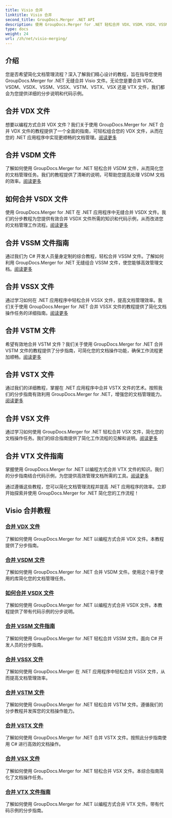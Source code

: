 ```yaml
---
title: Visio 合并
linktitle: Visio 合并
second_title: GroupDocs.Merger .NET API
description: 使用 GroupDocs.Merger for .NET 轻松合并 VDX、VSDM、VSDX、VSSM、VSSX、VSTM、VSTX、VSX、VTX 文件。无缝文档合并的分步教程。
type: docs
weight: 24
url: /zh/net/visio-merging/
---
```


## 介绍

您是否希望简化文档管理流程？深入了解我们精心设计的教程，旨在指导您使用 GroupDocs.Merger for .NET 无缝合并 Visio 文件。无论您是要合并 VDX、VSDM、VSDX、VSSM、VSSX、VSTM、VSTX、VSX 还是 VTX 文件，我们都会为您提供详细的分步说明和代码示例。

## 合并 VDX 文件

想要以编程方式合并 VDX 文件？我们关于使用 GroupDocs.Merger for .NET 合并 VDX 文件的教程提供了一个全面的指南，可轻松组合您的 VDX 文件，从而在您的 .NET 应用程序中实现更顺畅的文档管理。[阅读更多](./merge-vdx-files/)

## 合并 VSDM 文件

了解如何使用 GroupDocs.Merger for .NET 轻松合并 VSDM 文件，从而简化您的文档管理任务。我们的教程提供了清晰的说明，可帮助您提高处理 VSDM 文档的效率。[阅读更多](./merging-vsdm-files/)

## 如何合并 VSDX 文件

使用 GroupDocs.Merger for .NET 在 .NET 应用程序中无缝合并 VSDX 文件。我们的分步教程为您提供有效合并 VSDX 文件所需的知识和代码示例，从而改进您的文档管理工作流程。[阅读更多](./how-to-merge-vsdx-files/)

## 合并 VSSM 文件指南

通过我们为 C# 开发人员量身定制的综合教程，轻松合并 VSSM 文件。了解如何利用 GroupDocs.Merger for .NET 无缝组合 VSSM 文件，使您能够高效管理文档。[阅读更多](./guide-merging-vssm-files/)

## 合并 VSSX 文件

通过学习如何在 .NET 应用程序中轻松合并 VSSX 文件，提高文档管理效率。我们关于使用 GroupDocs.Merger for .NET 合并 VSSX 文件的教程提供了简化文档操作任务的详细指南。[阅读更多](./merging-vssx-files/)

## 合并 VSTM 文件

希望有效地合并 VSTM 文件？我们关于使用 GroupDocs.Merger for .NET 合并 VSTM 文件的教程提供了分步指南，可简化您的文档操作功能，确保工作流程更加顺畅。[阅读更多](./merge-vstm-files/)

## 合并 VSTX 文件

通过我们的详细教程，掌握在 .NET 应用程序中合并 VSTX 文件的艺术。按照我们的分步指南有效利用 GroupDocs.Merger for .NET，增强您的文档管理能力。[阅读更多](./merging-vstx-files/)

## 合并 VSX 文件

通过学习如何使用 GroupDocs.Merger for .NET 轻松合并 VSX 文件，简化您的文档操作任务。我们的综合指南提供了简化工作流程的见解和说明。[阅读更多](./merge-vsx-files/)

## 合并 VTX 文件指南

掌握使用 GroupDocs.Merger for .NET 以编程方式合并 VTX 文件的知识。我们的分步指南结合代码示例，为您提供高效管理文档所需的工具。[阅读更多](./guide-merging-vtx-files/)

通过遵循这些教程，您可以简化文档管理流程并提高 .NET 应用程序的效率。立即开始探索并使用 GroupDocs.Merger for .NET 简化您的工作流程！
## Visio 合并教程
### [合并 VDX 文件](./merge-vdx-files/)
了解如何使用 GroupDocs.Merger for .NET 以编程方式合并 VDX 文件。本教程提供了分步指南。
### [合并 VSDM 文件](./merging-vsdm-files/)
了解如何使用 GroupDocs.Merger for .NET 合并 VSDM 文件。使用这个易于使用的库简化您的文档管理任务。
### [如何合并 VSDX 文件](./how-to-merge-vsdx-files/)
了解如何使用 GroupDocs.Merger for .NET 以编程方式合并 VSDX 文件。本教程提供了带有代码示例的分步说明。
### [合并 VSSM 文件指南](./guide-merging-vssm-files/)
了解如何使用 GroupDocs.Merger for .NET 轻松合并 VSSM 文件。面向 C# 开发人员的分步指南。
### [合并 VSSX 文件](./merging-vssx-files/)
了解如何使用 GroupDocs.Merger 在 .NET 应用程序中轻松合并 VSSX 文件，从而提高文档管理效率。
### [合并 VSTM 文件](./merge-vstm-files/)
了解如何使用 GroupDocs.Merger for .NET 轻松合并 VSTM 文件。遵循我们的分步教程并发挥您的文档操作能力。
### [合并 VSTX 文件](./merging-vstx-files/)
了解如何使用 GroupDocs.Merger for .NET 合并 VSTX 文件。按照此分步指南使用 C# 进行高效的文档操作。
### [合并 VSX 文件](./merge-vsx-files/)
了解如何使用 GroupDocs.Merger for .NET 轻松合并 VSX 文件。本综合指南简化了文档操作任务。
### [合并 VTX 文件指南](./guide-merging-vtx-files/)
了解如何使用 GroupDocs.Merger for .NET 以编程方式合并 VTX 文件。带有代码示例的分步指南。